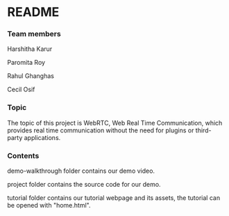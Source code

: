 # README

### Team members

Harshitha Karur

Paromita Roy

Rahul Ghanghas

Cecil Osif

### Topic

The topic of this project is WebRTC, Web Real Time Communication, which provides real time communication without the need for plugins or third-party applications.


### Contents

demo-walkthrough folder contains our demo video.

project folder contains the source code for our demo.

tutorial folder contains our tutorial webpage and its assets, the tutorial can be opened with "home.html".

